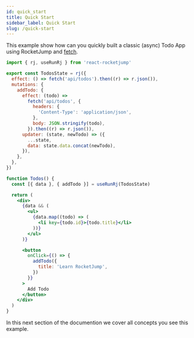 ```yaml
---
id: quick_start
title: Quick Start
sidebar_label: Quick Start
slug: /quick-start
---
```


This example show how can you quickly built a classic (async) Todo App using RocketJump
and [fetch](https://developer.mozilla.org/en-US/docs/Web/API/Fetch_API).

```jsx
import { rj, useRunRj } from 'react-rocketjump'

export const TodosState = rj({
  effect: () => fetch('api/todos').then((r) => r.json()),
  mutations: {
    addTodo: {
      effect: (todo) =>
        fetch('api/todos', {
          headers: {
            'Content-Type': 'application/json',
          },
          body: JSON.stringify(todo),
        }).then((r) => r.json()),
      updater: (state, newTodo) => ({
        ...state,
        data: state.data.concat(newTodo),
      }),
    },
  },
})

function Todos() {
  const [{ data }, { addTodo }] = useRunRj(TodosState)

  return (
    <div>
      {data && (
        <ul>
          {data.map((todo) => (
            <li key={todo.id}>{todo.title}</li>
          ))}
        </ul>
      )}

      <button
        onClick={() => {
          addTodo({
            title: 'Learn RocketJump',
          })
        }}
      >
        Add Todo
      </button>
    </div>
  )
}
```

In this next section of the documention we cover all concepts you see this example.
